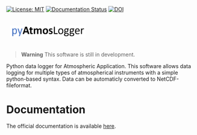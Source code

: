 [![License: MIT](https://img.shields.io/badge/License-MIT-yellow.svg)](https://opensource.org/licenses/MIT)
[![Documentation Status](https://readthedocs.org/projects/pyatmoslogger/badge/?version=latest)](https://pyatmoslogger.readthedocs.io/en/latest/?badge=latest)
[![DOI](https://zenodo.org/badge/633838435.svg)](https://zenodo.org/badge/latestdoi/633838435)

<img src="https://raw.githubusercontent.com/marcusgmueller/pyAtmosLogger/master/docs/_static/images/pyAtmosLogger.png" width="200" style="margin: 20px 10px"/>

> **Warning**
> This software is still in development.

Python data logger for Atmospheric Application. This software allows data logging for multiple types of atmospherical instruments with a simple python-based syntax. Data can be automaticly converted to NetCDF-fileformat.

# Documentation

The official documentation is available [here](https://pyatmoslogger.readthedocs.io/en/latest/index.html).
